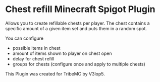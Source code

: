 # Chest refill Minecraft Spigot Plugin
Allows you to create refillable chests per player. The chest contains a specific amount of a given item set and puts them in a random spot.

You can configure
- possible items in chest 
- amount of items shown to player on chest open
- delay for chest refill
- groups for chests (configure once and apply to multiple chests)

This Plugin was created for TribeMC by V3lop5.